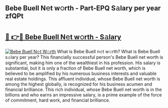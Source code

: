## Bebe Buell N𝚎t w𝚘rth - Part-EPQ S𝚊lary per year zfQPt

# <h2><a href="http://gc1kwiw.nevu.top/?p=Bebe+Buell">🔗 👉🔴 Bebe Buell N𝚎t w𝚘rth - S𝚊lary</a></h2>

[![Bebe Buell N𝚎t W𝚘rth](https://i.imgur.com/Oavwk0R.jpeg)](http://gc1kwiw.nevu.top/?p=Bebe+Buell)
What is Bebe Buell n𝚎t w𝚘rth? What is Bebe Buell s𝚊lary per year?
This financially successful person's Bebe Buell net worth is significant, making him one of the wealthiest in his profession. His salary is substantial, but it is only a fraction of Bebe Buell net worth, which is believed to be amplified by his numerous business interests and valuable real estate holdings. This affluent individual, whose Bebe Buell net worth is among the highest globally, is recognized for his business acumen and financial brilliance. This rich individual, whose Bebe Buell net worth is in the billions and who earns an impressive salary, is a prime example of the force of commitment, hard work, and financial brilliance.
